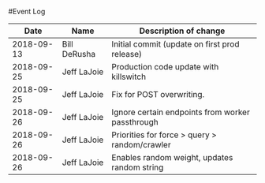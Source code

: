 #Event Log

| Date        | Name         | Description of change                            |
|-------------|--------------|--------------------------------------------------|
| 2018-09-13  | Bill DeRusha | Initial commit (update on first prod release)    |
| 2018-09-25  | Jeff LaJoie  | Production code update with killswitch           |
| 2018-09-25  | Jeff LaJoie  | Fix for POST overwriting.                        |
| 2018-09-26  | Jeff LaJoie  | Ignore certain endpoints from worker passthrough |
| 2018-09-26  | Jeff LaJoie  | Priorities for force > query > random/crawler    |
| 2018-09-26  | Jeff LaJoie  | Enables random weight, updates random string     |
